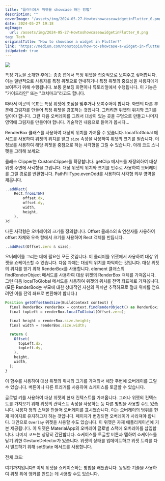 ```yaml
---
title: "플러터에서 위젯을 showcase 하는 방법"
description: ""
coverImage: "/assets/img/2024-05-27-HowtoshowcaseawidgetinFlutter_0.png"
date: 2024-05-27 19:18
ogImage: 
  url: /assets/img/2024-05-27-HowtoshowcaseawidgetinFlutter_0.png
tag: Tech
originalTitle: "How to showcase a widget in Flutter?"
link: "https://medium.com/nonstopio/how-to-showcase-a-widget-in-flutter-3b0a25fac1bb"
isUpdated: true
---
```





<img src="/assets/img/2024-05-27-HowtoshowcaseawidgetinFlutter_0.png" />

특정 기능을 소개한 후에는 종종 앱에서 특정 위젯을 집중적으로 보여주고 싶어합니다. 이는 일반적으로 사용자를 특정 위젯으로 안내하거나 특정 위젯의 중요성을 사용자에게 보여주기 위해 수행됩니다. 보통 온보딩 화면이나 튜토리얼에서 수행됩니다. 이 기능은 "가이드라인" 또는 "코치마크"라고도 합니다.

따라서 이곳의 목표는 특정 위젯에 초점을 맞추거나 보여주어야 합니다. 화면의 다른 부분에 그림자를 만들어 특정 위젯을 강조하는 것입니다. 그러려면 위젯의 위치와 크기를 알아야 합니다. 그런 다음 오버레이를 그려서 대상이 있는 곳을 구멍으로 만들고 나머지 영역에 그림자를 만들어야 합니다. 기술적인 내용으로 들어가 봅시다...

RenderBox 클래스를 사용하여 대상의 위치를 가져올 수 있습니다. localToGlobal 메서드를 사용하여 위젯의 위치를 얻고 `size` 속성을 사용하여 위젯의 크기를 얻습니다. 이 정보를 사용하여 해당 위젯을 중점으로 하는 사각형을 그릴 수 있습니다.
아래 코드 스니펫을 고려해 보세요:

<div class="content-ad"></div>

클래스 Clipper는 CustomClipper<Path>를 확장합니다. getClip 메서드를 재정의하여 대상 위젯 주변에 사각형을 그립니다.
대상 위젯의 위치와 크기를 인수로 사용하여 오버레이를 그릴 경로를 반환합니다. PathFillType.evenOdd를 사용하여 사각형 외부 영역을 채웁니다.

```js
..addRect(
    Rect.fromLTWH(
        offset.dx,
        offset.dy,
        width,
        height,
    ),
)d
```

다른 사각형은 오버레이의 크기를 정의합니다. Offset 클래스의 & 연산자를 사용하여 offset 자체와 우측 항에서 크기를 사용하여 Rect 객체를 만듭니다.

<div class="content-ad"></div>

```js
..addRect(Offset.zero & size);
```

오버레이를 그리는 데에 필요한 모든 것입니다. 이 클리퍼를 위젯에서 사용하여 대상 위젯을 쇼케이스할 수 있습니다. 다음 과제는 대상의 위치를 파악하는 것입니다.
대상 위젯의 위치를 얻기 위해 RenderBox를 사용합니다. element 클래스의 findRenderObject 메서드를 사용하여 대상 위젯의 RenderBox 객체를 가져옵니다. 그런 다음 localToGlobal 메서드를 사용하여 위젯의 위치를 전역 좌표계로 가져옵니다. (모든 RenderBox는 부모에 대한 상대적인 자신의 위치만 추적하므로 절대 위치를 얻으려면 이를 전역 좌표로 변환해야 합니다.)

```js
Position getOffsetAndSize(BuildContext context) {
  final RenderBox renderBox = context.findRenderObject() as RenderBox;
  final topLeft = renderBox.localToGlobal(Offset.zero);

  final height = renderBox.size.height;
  final width = renderBox.size.width;

  return (
    Offset(
      topLeft.dx,
      topLeft.dy,
    ),
    height,
    width,
  );
}
```

이 함수를 사용하여 대상 위젯의 위치와 크기를 가져와서 해당 주변에 오버레이를 그릴 수 있습니다. 버튼이나 다른 트리거를 사용하여 쇼케이스를 토글할 수 있습니다.

<div class="content-ad"></div>

글로벌 키를 사용하여 대상 위젯의 현재 컨텍스트를 가져옵니다. 그러나 위젯의 컨텍스트를 가져오기 위해 위젯의 컨텍스트 속성을 사용하는 등 다른 방법을 사용할 수도 있습니다.
사용자 정의 스택을 만들어 오버레이를 표시했습니다. 이는 오버레이의 범위를 현재 페이지로 유지하고자 하는 것입니다. 페이지가 변경되면 오버레이가 사라져야 합니다. 대안으로 `Overlay` 위젯을 사용할 수도 있습니다. 이 위젯은 자재 애플리케이션에 기본 제공됩니다. 이 위젯은 MaterialApp의 오버레이 글로벌 스택에 오버레이를 삽입합니다.
나머지 코드는 상당히 간단합니다. 쇼케이스를 토글할 버튼과 탭하여 쇼케이스를 닫기 위한 GestureDetector가 있습니다. 위젯의 상태를 업데이트하고 위젯 트리를 다시 빌드하기 위해 setState 메서드를 사용합니다.

전체 코드:

여기까지입니다!! 이제 위젯을 쇼케이스하는 방법을 배웠습니다. 동일한 기술을 사용하여 위젯 위에 앵커를 만드는 데 사용할 수도 있습니다.